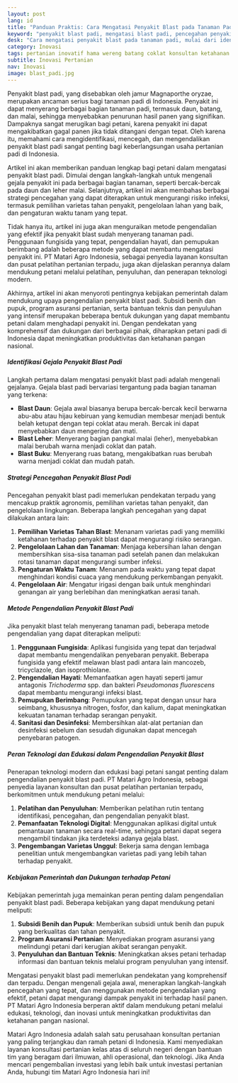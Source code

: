 ```yaml
---
layout: post
lang: id
title: "Panduan Praktis: Cara Mengatasi Penyakit Blast pada Tanaman Padi"
keyword: "penyakit blast padi, mengatasi blast padi, pencegahan penyakit padi, cara mengatasi blast, blast pada tanaman padi, perawatan padi, kesehatan tanaman padi, konsultan pertanian, pelatihan pertanian terpadu, PT Matari Agro Indonesia"
desk: "Cara mengatasi penyakit blast pada tanaman padi, mulai dari identifikasi gejala, strategi pencegahan, hingga metode pengendalian yang efektif untuk petani"
category: Inovasi
tags: pertanian inovatif hama wereng batang coklat konsultan ketahanan pangan
subtitle: Inovasi Pertanian
nav: Inovasi
image: blast_padi.jpg
---
```


Penyakit blast padi, yang disebabkan oleh jamur Magnaporthe oryzae, merupakan ancaman serius bagi tanaman padi di Indonesia. Penyakit ini dapat menyerang berbagai bagian tanaman padi, termasuk daun, batang, dan malai, sehingga menyebabkan penurunan hasil panen yang signifikan. Dampaknya sangat merugikan bagi petani, karena penyakit ini dapat mengakibatkan gagal panen jika tidak ditangani dengan tepat. Oleh karena itu, memahami cara mengidentifikasi, mencegah, dan mengendalikan penyakit blast padi sangat penting bagi keberlangsungan usaha pertanian padi di Indonesia.

Artikel ini akan memberikan panduan lengkap bagi petani dalam mengatasi penyakit blast padi. Dimulai dengan langkah-langkah untuk mengenali gejala penyakit ini pada berbagai bagian tanaman, seperti bercak-bercak pada daun dan leher malai. Selanjutnya, artikel ini akan membahas berbagai strategi pencegahan yang dapat diterapkan untuk mengurangi risiko infeksi, termasuk pemilihan varietas tahan penyakit, pengelolaan lahan yang baik, dan pengaturan waktu tanam yang tepat.

Tidak hanya itu, artikel ini juga akan menguraikan metode pengendalian yang efektif jika penyakit blast sudah menyerang tanaman padi. Penggunaan fungisida yang tepat, pengendalian hayati, dan pemupukan berimbang adalah beberapa metode yang dapat membantu mengatasi penyakit ini. PT Matari Agro Indonesia, sebagai penyedia layanan konsultan dan pusat pelatihan pertanian terpadu, juga akan dijelaskan perannya dalam mendukung petani melalui pelatihan, penyuluhan, dan penerapan teknologi modern.

Akhirnya, artikel ini akan menyoroti pentingnya kebijakan pemerintah dalam mendukung upaya pengendalian penyakit blast padi. Subsidi benih dan pupuk, program asuransi pertanian, serta bantuan teknis dan penyuluhan yang intensif merupakan beberapa bentuk dukungan yang dapat membantu petani dalam menghadapi penyakit ini. Dengan pendekatan yang komprehensif dan dukungan dari berbagai pihak, diharapkan petani padi di Indonesia dapat meningkatkan produktivitas dan ketahanan pangan nasional.

##### Identifikasi Gejala Penyakit Blast Padi

Langkah pertama dalam mengatasi penyakit blast padi adalah mengenali gejalanya. Gejala blast padi bervariasi tergantung pada bagian tanaman yang terkena:
- **Blast Daun**: Gejala awal biasanya berupa bercak-bercak kecil berwarna abu-abu atau hijau kebiruan yang kemudian membesar menjadi bentuk belah ketupat dengan tepi coklat atau merah. Bercak ini dapat menyebabkan daun mengering dan mati.
- **Blast Leher**: Menyerang bagian pangkal malai (leher), menyebabkan malai berubah warna menjadi coklat dan patah.
- **Blast Buku**: Menyerang ruas batang, mengakibatkan ruas berubah warna menjadi coklat dan mudah patah.

##### Strategi Pencegahan Penyakit Blast Padi

Pencegahan penyakit blast padi memerlukan pendekatan terpadu yang mencakup praktik agronomis, pemilihan varietas tahan penyakit, dan pengelolaan lingkungan. Beberapa langkah pencegahan yang dapat dilakukan antara lain:
1. **Pemilihan Varietas Tahan Blast**: Menanam varietas padi yang memiliki ketahanan terhadap penyakit blast dapat mengurangi risiko serangan.
2. **Pengelolaan Lahan dan Tanaman**: Menjaga kebersihan lahan dengan membersihkan sisa-sisa tanaman padi setelah panen dan melakukan rotasi tanaman dapat mengurangi sumber infeksi.
3. **Pengaturan Waktu Tanam**: Menanam pada waktu yang tepat dapat menghindari kondisi cuaca yang mendukung perkembangan penyakit.
4. **Pengelolaan Air**: Mengatur irigasi dengan baik untuk menghindari genangan air yang berlebihan dan meningkatkan aerasi tanah.

##### Metode Pengendalian Penyakit Blast Padi

Jika penyakit blast telah menyerang tanaman padi, beberapa metode pengendalian yang dapat diterapkan meliputi:
1. **Penggunaan Fungisida**: Aplikasi fungisida yang tepat dan terjadwal dapat membantu mengendalikan penyebaran penyakit. Beberapa fungisida yang efektif melawan blast padi antara lain mancozeb, tricyclazole, dan isoprothiolane.
2. **Pengendalian Hayati**: Memanfaatkan agen hayati seperti jamur antagonis *Trichoderma* spp. dan bakteri *Pseudomonas fluorescens* dapat membantu mengurangi infeksi blast.
3. **Pemupukan Berimbang**: Pemupukan yang tepat dengan unsur hara seimbang, khususnya nitrogen, fosfor, dan kalium, dapat meningkatkan kekuatan tanaman terhadap serangan penyakit.
4. **Sanitasi dan Desinfeksi**: Membersihkan alat-alat pertanian dan desinfeksi sebelum dan sesudah digunakan dapat mencegah penyebaran patogen.

##### Peran Teknologi dan Edukasi dalam Pengendalian Penyakit Blast

Penerapan teknologi modern dan edukasi bagi petani sangat penting dalam pengendalian penyakit blast padi. PT Matari Agro Indonesia, sebagai penyedia layanan konsultan dan pusat pelatihan pertanian terpadu, berkomitmen untuk mendukung petani melalui:
1. **Pelatihan dan Penyuluhan**: Memberikan pelatihan rutin tentang identifikasi, pencegahan, dan pengendalian penyakit blast.
2. **Pemanfaatan Teknologi Digital**: Menggunakan aplikasi digital untuk pemantauan tanaman secara real-time, sehingga petani dapat segera mengambil tindakan jika terdeteksi adanya gejala blast.
3. **Pengembangan Varietas Unggul**: Bekerja sama dengan lembaga penelitian untuk mengembangkan varietas padi yang lebih tahan terhadap penyakit.

##### Kebijakan Pemerintah dan Dukungan terhadap Petani

Kebijakan pemerintah juga memainkan peran penting dalam pengendalian penyakit blast padi. Beberapa kebijakan yang dapat mendukung petani meliputi:
1. **Subsidi Benih dan Pupuk**: Memberikan subsidi untuk benih dan pupuk yang berkualitas dan tahan penyakit.
2. **Program Asuransi Pertanian**: Menyediakan program asuransi yang melindungi petani dari kerugian akibat serangan penyakit.
3. **Penyuluhan dan Bantuan Teknis**: Meningkatkan akses petani terhadap informasi dan bantuan teknis melalui program penyuluhan yang intensif.

Mengatasi penyakit blast padi memerlukan pendekatan yang komprehensif dan terpadu. Dengan mengenali gejala awal, menerapkan langkah-langkah pencegahan yang tepat, dan menggunakan metode pengendalian yang efektif, petani dapat mengurangi dampak penyakit ini terhadap hasil panen. PT Matari Agro Indonesia berperan aktif dalam mendukung petani melalui edukasi, teknologi, dan inovasi untuk meningkatkan produktivitas dan ketahanan pangan nasional.

Matari Agro Indonesia adalah salah satu perusahaan konsultan pertanian yang paling terjangkau dan ramah petani di Indonesia. Kami menyediakan layanan konsultasi pertanian kelas atas di seluruh negeri dengan bantuan tim yang beragam dari ilmuwan, ahli operasional, dan teknologi. Jika Anda mencari pengembalian investasi yang lebih baik untuk investasi pertanian Anda, hubungi tim Matari Agro Indonesia hari ini!

